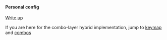 #### Personal config

[Write up](https://alexpokho.xyz/posts/Combo-layer-hybrid-keymap)

If you are here for the combo-layer hybrid implementation, jump to [keymap](https://github.com/sashalex007/ergo_alex_zmk/blob/main/config/boards/shields/ergoalex/ergoalex.keymap) and [combos](https://github.com/sashalex007/ergo_alex_zmk/blob/main/config/boards/shields/ergoalex/combos.dtsi)
